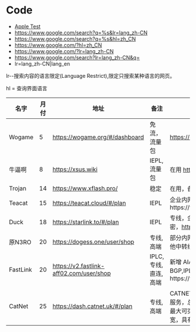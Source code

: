 
# Code
- [Apple Test](http://www.apple.com/library/test/success.html)
- https://www.google.com/search?q=%s&lr=lang_zh-CN
- https://www.google.com/search?q=%s&hl=zh_CN
- https://www.google.com/?hl=zh_CN
- https://www.google.com/?lr=lang_zh-CN
- https://www.google.com/search?lr=lang_zh-CN&q=
- lr=lang_zh-CN|lang_en

lr--搜索内容的语言限定(Language Restrict),限定只搜索某种语言的网页。

hl = 查询界面语言

| 名字     | 月付 | 地址                                    | 备注                                                         | Text                                                         |
| -------- | ---- | --------------------------------------- | ------------------------------------------------------------ | ------------------------------------------------------------ |
| Wogame   | 5    | https://wogame.org/#/dashboard          | 免流，流量包                                                 |    https://citruslab.me/dashboard                                                          |
| 牛逼啊   | 8    | https://xsus.wiki                       | IEPL,流量包                                                  | 在用      http://wz.xsus.link/                               |                              
| Trojan   | 14   | https://www.xflash.pro/                 | 稳定                                                         | 在用，备用流量包                                             |
| Teacat   | 15   | https://teacat.cloud/#/plan             | IEPL                                                         | 企业内网专线https://teacat2.com                              |
| Duck     | 18   | https://starlink.to/#/plan              | IEPL                                                         | 专线，金融级别跨境线路，SS加密，https://star.369.cyou/                             |                              
| 原N3RO   | 20   | https://dogess.one/user/shop            | 专线, 高端                                                   | 部分内网，部分 CN2 中转和其他中转线路。                      |
| FastLink | 20   | https://v2.fastlink-aff02.com/user/shop | IPLC, 专线, 直连, 高端                                       | 新增 AIA 和 IPLC 专线线路。BGP,IPLC,Anycast全球加速技术https://fastlink.ws   |
| CatNet   | 25   | https://dash.catnet.uk/#/plan           | 专线, 高端                                                   | CATNET基于自有专线资源托管服务，总冗余10Gbps，该订阅最大可突发250Mbps业务带宽，具有强大SLA保证。 |


